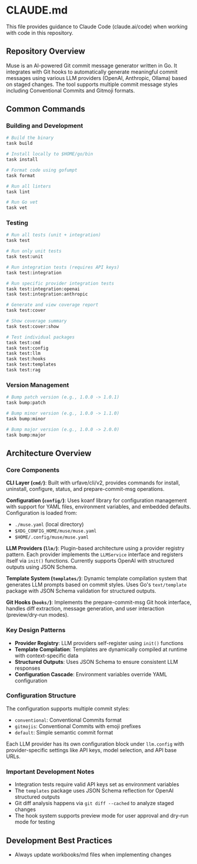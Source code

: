 # CLAUDE.md

This file provides guidance to Claude Code (claude.ai/code) when working with code in this repository.

## Repository Overview

Muse is an AI-powered Git commit message generator written in Go. It integrates with Git hooks to automatically generate meaningful commit messages using various LLM providers (OpenAI, Anthropic, Ollama) based on staged changes. The tool supports multiple commit message styles including Conventional Commits and Gitmoji formats.

## Common Commands

### Building and Development
```bash
# Build the binary
task build

# Install locally to $HOME/go/bin
task install

# Format code using gofumpt
task format

# Run all linters
task lint

# Run Go vet
task vet
```

### Testing
```bash
# Run all tests (unit + integration)
task test

# Run only unit tests
task test:unit

# Run integration tests (requires API keys)
task test:integration

# Run specific provider integration tests
task test:integration:openai
task test:integration:anthropic

# Generate and view coverage report
task test:cover

# Show coverage summary
task test:cover:show

# Test individual packages
task test:cmd
task test:config
task test:llm
task test:hooks
task test:templates
task test:rag
```

### Version Management
```bash
# Bump patch version (e.g., 1.0.0 -> 1.0.1)
task bump:patch

# Bump minor version (e.g., 1.0.0 -> 1.1.0)
task bump:minor

# Bump major version (e.g., 1.0.0 -> 2.0.0)
task bump:major
```

## Architecture Overview

### Core Components

**CLI Layer (`cmd/`)**: Built with urfave/cli/v2, provides commands for install, uninstall, configure, status, and prepare-commit-msg operations.

**Configuration (`config/`)**: Uses koanf library for configuration management with support for YAML files, environment variables, and embedded defaults. Configuration is loaded from:
- `./muse.yaml` (local directory)
- `$XDG_CONFIG_HOME/muse/muse.yaml`
- `$HOME/.config/muse/muse.yaml`

**LLM Providers (`llm/`)**: Plugin-based architecture using a provider registry pattern. Each provider implements the `LLMService` interface and registers itself via `init()` functions. Currently supports OpenAI with structured outputs using JSON Schema.

**Template System (`templates/`)**: Dynamic template compilation system that generates LLM prompts based on commit styles. Uses Go's `text/template` package with JSON Schema validation for structured outputs.

**Git Hooks (`hooks/`)**: Implements the prepare-commit-msg Git hook interface, handles diff extraction, message generation, and user interaction (preview/dry-run modes).

### Key Design Patterns

- **Provider Registry**: LLM providers self-register using `init()` functions
- **Template Compilation**: Templates are dynamically compiled at runtime with context-specific data
- **Structured Outputs**: Uses JSON Schema to ensure consistent LLM responses
- **Configuration Cascade**: Environment variables override YAML configuration

### Configuration Structure

The configuration supports multiple commit styles:
- `conventional`: Conventional Commits format
- `gitmojis`: Conventional Commits with emoji prefixes
- `default`: Simple semantic commit format

Each LLM provider has its own configuration block under `llm.config` with provider-specific settings like API keys, model selection, and API base URLs.

### Important Development Notes

- Integration tests require valid API keys set as environment variables
- The `templates` package uses JSON Schema reflection for OpenAI structured outputs
- Git diff analysis happens via `git diff --cached` to analyze staged changes
- The hook system supports preview mode for user approval and dry-run mode for testing

## Development Best Practices

- Always update workbooks/md files when implementing changes
